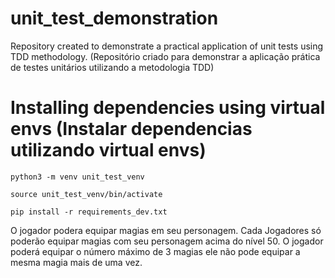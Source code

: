 # unit_test_demonstration
Repository created to demonstrate a practical application of unit tests using TDD methodology. (Repositório criado para demonstrar a aplicação prática de testes unitários utilizando a metodologia TDD) 

# Installing dependencies using virtual envs (Instalar dependencias utilizando virtual envs)

```
python3 -m venv unit_test_venv

source unit_test_venv/bin/activate

pip install -r requirements_dev.txt
```

O jogador podera equipar magias em seu personagem. 
Cada Jogadores só poderão equipar magias com seu personagem acima do nível 50. 
O jogador poderá equipar o número máximo de 3 magias
ele não pode equipar a mesma magia mais de uma vez.
